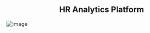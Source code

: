 <h2 align="center">HR Analytics Platform</h2>

![image](https://github.com/KDcommits/HR_Analytics_Portal/assets/124420761/b31fdf79-6537-4e3d-b9a7-ce5f54428588)

